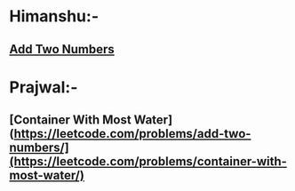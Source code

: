 # Himanshu:-
## [Add Two Numbers](https://leetcode.com/problems/add-two-numbers/)
# Prajwal:-
## [Container With Most Water](https://leetcode.com/problems/add-two-numbers/](https://leetcode.com/problems/container-with-most-water/)
